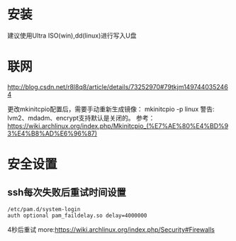 # 安装
建议使用Ultra ISO(win),dd(linux)进行写入U盘

# 联网
http://blog.csdn.net/r8l8q8/article/details/73252970#79tkjm1497440352464

更改mkinitcpio配置后，需要手动重新生成镜像：
    mkinitcpio -p linux
警告: lvm2、mdadm、encrypt支持默认是关闭的。
参考：https://wiki.archlinux.org/index.php/Mkinitcpio_(%E7%AE%80%E4%BD%93%E4%B8%AD%E6%96%87)

# 安全设置
## ssh每次失败后重试时间设置

    /etc/pam.d/system-login
    auth optional pam_faildelay.so delay=4000000
4秒后重试
more:https://wiki.archlinux.org/index.php/Security#Firewalls
